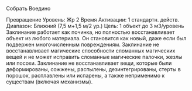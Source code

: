 
Собрать Воедино

Превращение
Уровень: Жр 2
Время Активации: 1 стандартн. действ.
Диапазон: Ближний (7,5 м+1,5 м/2 ур.)
Цель: 1 объект до 3 м3/уровень
Заклинание работает как починка, но
полностью восстанавливает объект из
любого материала. Он становится как
новый, даже если был подвержен многочисленным повреждениям. Заклинание
не восстанавливает магические способности сломанных магических вещей и
не может исправить сломанные магические палочки, жезлы или посохи. Заклинание не восстанавливает вещи, которые были деформированы, сожжены,
распылены, дезинтегрированы, стерты
в порошок, расплавлены или испарены, а также неприменимо к существам
(включая механизмы).